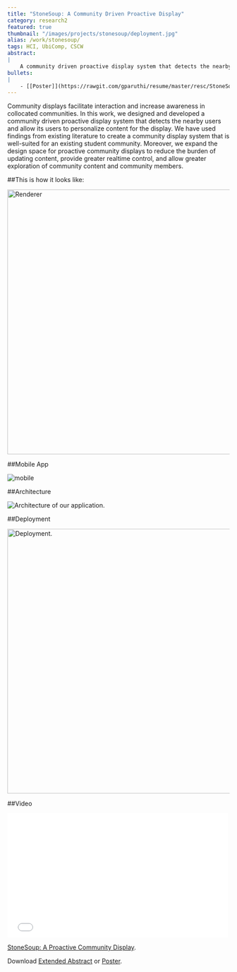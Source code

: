 ```yaml
---
title: "StoneSoup: A Community Driven Proactive Display"
category: research2
featured: true
thumbnail: "/images/projects/stonesoup/deployment.jpg"
alias: /work/stonesoup/
tags: HCI, UbiComp, CSCW
abstract:
|
    A community driven proactive display system that detects the nearby users and allow users to personalize content with reduced burden.
bullets:
|
    - [[Poster]](https://rawgit.com/gparuthi/resume/master/resc/StoneSoupPoster.pdf) [[Extended Abstract]](https://rawgit.com/gparuthi/resume/master/resc/StoneSoup_ExtendedAbstract.pdf)
---
```

Community displays facilitate interaction and increase awareness in collocated communities. In this work, we designed and developed a community driven proactive display system that detects the nearby users and allow its users to personalize content for the display. We have used findings from existing literature to create a community display system that is well-suited for an existing student community. Moreover, we expand the design space for proactive community displays to reduce the burden of updating content, provide greater realtime control, and allow greater exploration of community content and community members. 

##This is how it looks like:
<p><img width="600" src="/images/projects/stonesoup/StoneSoup_renderer.png" alt="Renderer"></p>

##Mobile App
<p><img src="/images/projects/stonesoup/StoneSoup_mobile.png" alt="mobile"></p>

##Architecture
<p><img src="/images/projects/stonesoup/StoneSoup_architecture.png" alt="Architecture of our application."></p>

##Deployment
<p><img width="600" src="/images/projects/stonesoup/deployment.jpg" alt="Deployment."></p>

##Video
<iframe src="//player.vimeo.com/video/106542992" width="500" height="281" frameborder="0" webkitallowfullscreen mozallowfullscreen allowfullscreen></iframe> 
<p><a href="http://vimeo.com/106542992">StoneSoup: A Proactive Community Display</a>.</p>

Download <a href="/files/stonesoup_extended_abstract.pdf">Extended Abstract</a> or <a href="/files/StoneSoupPoster_v5.pdf">Poster</a>.
